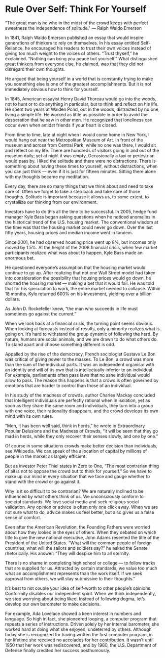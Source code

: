 # Rule Over Self: Think For Yourself

“The great man is he who in the midst of the crowd keeps with perfect sweetness the independence of solitude."
— Ralph Waldo Emerson

In 1841, Ralph Waldo Emerson published an essay that would inspire generations of thinkers to rely on themselves. In his essay entitled Self-Reliance, he encouraged his readers to trust their own voices instead of giving too much weight to the voices of others. “Trust thyself,” he exclaimed. “Nothing can bring you peace but yourself.” What distinguished great thinkers from everyone else, he claimed, was that they did not disregard their own thoughts.

He argued that being yourself in a world that is constantly trying to make you something else is one of the greatest accomplishments. But it is not immediately obvious how to think for yourself.

In 1845, American essayist Henry David Thoreau would go into the woods, not to hunt or to do anything in particular, but to think and reflect on his life. He spent two years at Walden Pond, out in the woods, distracted by no one, living a simple life. He worked as little as possible in order to avoid the desperation that he saw in other men. He recognized that loneliness can occur even when amidst friends if your heart is closed.

From time to time, late at night when I would come home in New York, I would hang out near the Metropolitan Museum of Art. In front of the museum and across from Central Park, while no one was there, I would sit and reflect on my life. There are hundreds of visitors going in and out of the museum daily; yet at night it was empty. Occasionally a taxi or pedestrian would pass by. I liked the solitude and there were no distractions. There is something about having these times to yourself, without distractions, when you can just think — even if it is just for fifteen minutes. Sitting there alone with my thoughts became my meditation.

Every day, there are so many things that we think about and need to take care of. Often we forget to take a step back and take care of those thoughts. Solitude is important because it allows us, to some extent, to crystallize our thinking from our environment.

Investors have to do this all the time to be successful. In 2005, hedge fund manager Kyle Bass began asking questions when he noticed anomalies in the historical trend of the U.S. housing market. The conventional wisdom at the time was that the housing market could never go down. Over the last fifty years, housing prices and median income went in tandem.

Since 2001, he had observed housing price went up 8%, but incomes only moved by 1.5%. At the height of the 2008 financial crisis, when few market participants realized what was about to happen, Kyle Bass made an enormous bet.

He questioned everyone’s assumption that the housing market would continue to go up. After realizing that not one Wall Street model had taken into consideration the possibility that housing prices would go down, he shorted the housing market — making a bet that it would fail. He was told that for his speculation to work, the entire market needed to collapse. Within 18 months, Kyle returned 600% on his investment, yielding over a billion dollars.

As John D. Rockefeller knew, “the man who succeeds in life must sometimes go against the current.” 

When we look back at a financial crisis, the turning point seems obvious. When looking at forecasts instead of results, only a minority realizes what is going on. It’s hard to withstand the group dynamic of following the herd. By nature, humans are social animals, and we are drawn to do what others do. To stand apart and choose something different is odd.

Appalled by the rise of the democracy, French sociologist Gustave Le Bon was critical of giving power to the masses. To Le Bon, a crowd was more than the sum of the individual parts. It was an independent organism with an identity and will of its own that is intellectually inferior to an individual. For example, parliaments often pass laws that no sane individual would allow to pass. The reason this happens is that a crowd is often governed by emotions that are harder to control than those of an individual.

In his study of the madness of crowds, author Charles Mackay concluded that intelligent individuals are perfectly rational when in isolation, yet as soon as they share the same room and individuals, they turn into a group with one voice, their rationality disappears, and the crowd develops its own mind with its own rules.

“Men, it has been well said, think in herds,” he wrote in Extraordinary Popular Delusions and the Madness of Crowds, “it will be seen that they go mad in herds, while they only recover their senses slowly, and one by one.”

Of course in some situations crowds make better decision than individuals, see Wikipedia. We can speak of the allocation of capital by millions of people in the market as largely efficient.

But as investor Peter Thiel states in Zero to One, “The most contrarian thing of all is not to oppose the crowd but to think for yourself.” So we have to make up our mind in every situation that we face and gauge whether to stand with the crowd or go against it.

Why is it so difficult to be contrarian? We are naturally inclined to be influenced by what others think of us. We unconsciously conform to societal standards. We love social media and seek religious social validation. Any opinion or advice is often only one click away. When we are not sure what to do, advice makes us feel better, but also gives us a false sense of comfort.

Even after the American Revolution, the Founding Fathers were worried about how they looked in the eyes of others. When they debated on which title to give the new national executive, John Adams resented the title of the President of the United States. “What will the common people of foreign countries, what will the sailors and soldiers say?” he asked the Senate rhetorically. His answer: “They will despise him to all eternity.

There is no shame in completing high school or college — to follow tracks that are supplied for us. Attracted by certain standards, we value too much what an accomplishment represents than the work itself. If we seek approval from others, we will stay submissive to their thoughts.”

It’s best to not couple your idea of self-worth to other people’s opinions. Conformity disables our independent spirit. When we think independently, we stop worrying about being liked. Instead of following dogma, let’s develop our own barometer to make decisions.

For example, Ada Lovelace showed a keen interest in numbers and language. So high in fact, she pioneered looping, a computer program that repeats a series of instructions. Driven solely by her internal barometer, she worked hard at doing what she enjoyed, undeterred by others. Although today she is recognized for having written the first computer program, in her lifetime she received no accolades for her contribution. It wasn’t until 1950 that her work was rediscovered, and by 1980, the U.S. Department of Defense finally credited her success posthumously.




